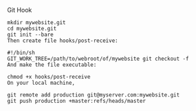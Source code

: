Git Hook
	
	mkdir mywebsite.git
	cd mywebsite.git
	git init --bare
	Then create file hooks/post-receive:
	
	#!/bin/sh
	GIT_WORK_TREE=/path/to/webroot/of/mywebsite git checkout -f
	And make the file executable:
	
	chmod +x hooks/post-receive
	On your local machine,
	
	git remote add production git@myserver.com:mywebsite.git
	git push production +master:refs/heads/master
